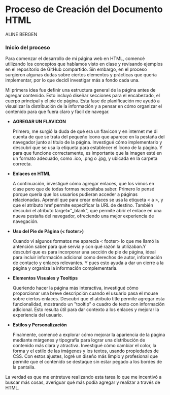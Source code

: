 # Proceso de Creación del Documento HTML
ALINE BERGEN

### Inicio del proceso
Para comenzar el desarrollo de mi página web en HTML, comencé utilizando los conceptos que habíamos visto en clase y revisando ejemplos en el repositorio de GitHub compartido. Sin embargo, en el proceso surgieron algunas dudas sobre ciertos elementos y prácticas que quería implementar, por lo que decidí investigar más a fondo cada una.

Mi primera idea fue definir una estructura general de la página antes de agregar contenido. Esto incluyó diseñar secciones para el encabezado, el cuerpo principal y el pie de página. Esta fase de planificación me ayudó a visualizar la distribución de la información y a pensar en cómo organizar el contenido para que fuera claro y fácil de navegar.

- **AGREGAR UN FLAVICON**

    Primero, me surgió la duda de qué era un flavicon y en internet me di cuenta de que se trata del pequeño ícono que aparece en la pestaña del navegador junto al título de la página. Investigué cómo implementarlo y descubrí que se usa la etiqueta <link rel="icon"> para establecer el ícono de la página. Y para que funcione correctamente, es importante que la imagen esté en un formato adecuado, como .ico, .png o .jpg, y ubicada en la carpeta correcta.

- **Enlaces en HTML**

    A continuación, investigué cómo agregar enlaces, que los vimos en clase pero que de todas formas necesitaba saber. Primero lo pensé porque quería que los usuarios pudieran acceder a páginas relacionadas. Aprendí que para crear enlaces se usa la etiqueta < a >, y que el atributo href permite especificar la URL de destino. También descubrí el atributo target="_blank", que permite abrir el enlace en una nueva pestaña del navegador, ofreciendo una mejor experiencia de navegación.

- **Uso del Pie de Página (< footer>)**

    Cuando vi algunos formatos me aparecía < footer> lo que me llamó la antención saber para qué servía y con qué razón la utilizaban.Y descubrí que es para incorporar una sección de pie de página, ideal para incluir información adicional como derechos de autor, información de contacto y enlaces relevantes. Y pues esto ayuda a dar un cierre a la página y organiza la información complementaria.

- **Elementos Visuales y Tooltips**

    Queriendo hacer la página más interactiva, investigué cómo proporcionar una breve descripción cuando el usuario pasa el mouse sobre ciertos enlaces. Descubrí que el atributo title permite agregar esta funcionalidad, mostrando un "tooltip" o cuadro de texto con información adicional. Esto resulta útil para dar contexto a los enlaces y mejorar la experiencia del usuario.

- **Estilos y Personalización**

    Finalmente, comencé a explorar cómo mejorar la apariencia de la página mediante márgenes y tipografía para lograr una distribución de contenido más clara y atractiva. Investigué cómo cambiar el color, la forma y el estilo de las imágenes y los textos, usando propiedades de CSS. Con estos ajustes, logré un diseño más limpio y profesional que permite que el contenido se destaque sin estar pegado a los bordes de la pantalla.


La verdad es que me entretuve realizando esta tarea lo que me incentivó a buscar más cosas, averiguar qué más podía agregar y realizar a través de HTML. 
